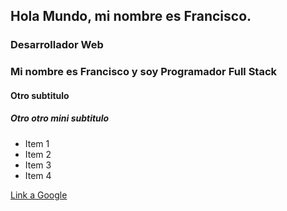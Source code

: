 ## Hola Mundo, mi nombre es Francisco.
### Desarrollador Web
### Mi nombre es Francisco y soy Programador Full Stack 
#### Otro subtitulo
##### Otro otro mini subtitulo

- Item 1
- Item 2
- Item 3
- Item 4

[Link a Google](https://google.com)

<!--
**FranciscoGuido-99/FranciscoGuido-99** is a ✨ _special_ ✨ repository because its `README.md` (this file) appears on your GitHub profile.

Here are some ideas to get you started:

- 🔭 I’m currently working on ...
- 🌱 I’m currently learning ...
- 👯 I’m looking to collaborate on ...
- 🤔 I’m looking for help with ...
- 💬 Ask me about ...
- 📫 How to reach me: ...
- 😄 Pronouns: ...
- ⚡ Fun fact: ...
-->
